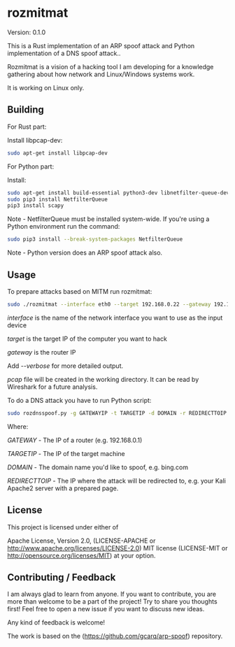 # rozmitmat

Version: 0.1.0

This is a Rust implementation of an ARP spoof attack and Python implementation of a DNS spoof attack..

Rozmitmat is a vision of a hacking tool I am developing for a knowledge gathering about how network and Linux/Windows systems work.

It is working on Linux only.

## Building

For Rust part:

Install libpcap-dev:

```bash
sudo apt-get install libpcap-dev
```

For Python part:

Install:

```bash
sudo apt-get install build-essential python3-dev libnetfilter-queue-dev scapy
sudo pip3 install NetfilterQueue
pip3 install scapy
```

Note - NetfilterQueue must be installed system-wide. If you're using a Python environment run the command:

```bash
sudo pip3 install --break-system-packages NetfilterQueue
```

Note - Python version does an ARP spoof attack also.

## Usage

To prepare attacks based on MITM run rozmitmat:

```bash
sudo ./rozmitmat --interface eth0 --target 192.168.0.22 --gateway 192.168.0.1
```

*interface* is the name of the network interface you want to use as the input device

*target* is the target IP of the computer you want to hack

*gateway* is the router IP

Add *--verbose* for more detailed output.

*pcap* file will be created in the working directory. It can be read by Wireshark for a future analysis.

To do a DNS attack you have to run Python script:

```bash
sudo rozdnsspoof.py -g GATEWAYIP -t TARGETIP -d DOMAIN -r REDIRECTTOIP
```

Where:

*GATEWAY* - The IP of a router (e.g. 192.168.0.1)

*TARGETIP* - The IP of the target machine

*DOMAIN* - The domain name you'd like to spoof, e.g. bing.com

*REDIRECTTOIP* - The IP where the attack will be redirected to, e.g. your Kali Apache2 server with a prepared page.

## License

This project is licensed under either of

Apache License, Version 2.0, (LICENSE-APACHE or <http://www.apache.org/licenses/LICENSE-2.0>)
MIT license (LICENSE-MIT or <http://opensource.org/licenses/MIT>)
at your option.

## Contributing / Feedback

I am always glad to learn from anyone.
If you want to contribute, you are more than welcome to be a part of the project! Try to share you thoughts first! Feel free to open a new issue if you want to discuss new ideas.

Any kind of feedback is welcome!


The work is based on the (https://github.com/gcarq/arp-spoof) repository.

